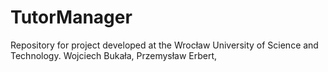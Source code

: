 # TutorManager
Repository for project developed at the Wrocław University of Science and Technology. Wojciech Bukała, Przemysław Erbert, 
